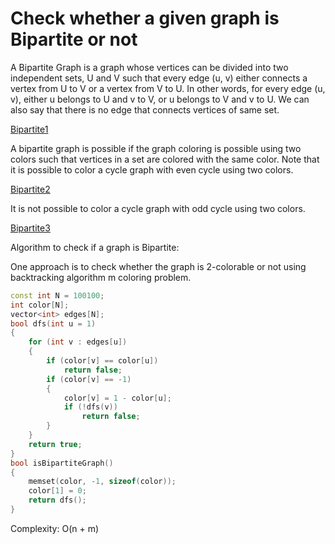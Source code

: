 # Check whether a given graph is Bipartite or not

A Bipartite Graph is a graph whose vertices can be divided into two independent sets, U and V such that every edge (u, v) either connects a vertex from U to V
or a vertex from V to U. In other words, for every edge (u, v), either u belongs to U and v to V, or u belongs to V and v to U.
We can also say that there is no edge that connects vertices of same set.

[Bipartite1](https://github.com/Khaled-Mahmmoud/MyCompetitiveProgramming/blob/master/img/Graph/bipartitegraph-1.jpg)

A bipartite graph is possible if the graph coloring is possible using two colors such that vertices in a set are colored with the same color.
Note that it is possible to color a cycle graph with even cycle using two colors. 

[Bipartite2](https://github.com/Khaled-Mahmmoud/MyCompetitiveProgramming/blob/master/img/Graph/bipartitegraphfive.sixJPG.jpg)

It is not possible to color a cycle graph with odd cycle using two colors.

[Bipartite3](https://github.com/Khaled-Mahmmoud/MyCompetitiveProgramming/blob/master/img/Graph/bipartitegraphfive.jpg)


Algorithm to check if a graph is Bipartite:

One approach is to check whether the graph is 2-colorable or not using backtracking algorithm m coloring problem.

```cpp
const int N = 100100;
int color[N];           
vector<int> edges[N];   
bool dfs(int u = 1) 
{
    for (int v : edges[u]) 
    {
        if (color[v] == color[u]) 
            return false;
        if (color[v] == -1) 
        {
            color[v] = 1 - color[u];
            if (!dfs(v)) 
                return false;
        }
    }
    return true;
}
bool isBipartiteGraph() 
{
    memset(color, -1, sizeof(color));
    color[1] = 0;
    return dfs();
}
```
Complexity: O(n + m)
